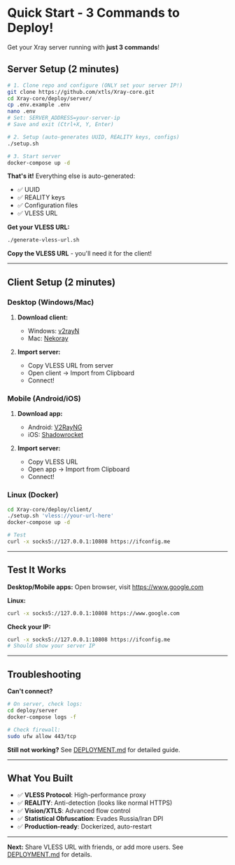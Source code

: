 # Quick Start - 3 Commands to Deploy!

Get your Xray server running with **just 3 commands**!

## Server Setup (2 minutes)

```bash
# 1. Clone repo and configure (ONLY set your server IP!)
git clone https://github.com/xtls/Xray-core.git
cd Xray-core/deploy/server/
cp .env.example .env
nano .env
# Set: SERVER_ADDRESS=your-server-ip
# Save and exit (Ctrl+X, Y, Enter)

# 2. Setup (auto-generates UUID, REALITY keys, configs)
./setup.sh

# 3. Start server
docker-compose up -d
```

**That's it!** Everything else is auto-generated:
- ✅ UUID
- ✅ REALITY keys
- ✅ Configuration files
- ✅ VLESS URL

**Get your VLESS URL:**
```bash
./generate-vless-url.sh
```

**Copy the VLESS URL** - you'll need it for the client!

---

## Client Setup (2 minutes)

### Desktop (Windows/Mac)

1. **Download client:**
   - Windows: [v2rayN](https://github.com/2dust/v2rayN/releases)
   - Mac: [Nekoray](https://github.com/MatsuriDayo/nekoray/releases)

2. **Import server:**
   - Copy VLESS URL from server
   - Open client → Import from Clipboard
   - Connect!

### Mobile (Android/iOS)

1. **Download app:**
   - Android: [V2RayNG](https://play.google.com/store/apps/details?id=com.v2ray.ang)
   - iOS: [Shadowrocket](https://apps.apple.com/app/shadowrocket/id932747118)

2. **Import server:**
   - Copy VLESS URL
   - Open app → Import from Clipboard
   - Connect!

### Linux (Docker)

```bash
cd Xray-core/deploy/client/
./setup.sh 'vless://your-url-here'
docker-compose up -d

# Test
curl -x socks5://127.0.0.1:10808 https://ifconfig.me
```

---

## Test It Works

**Desktop/Mobile apps:** Open browser, visit https://www.google.com

**Linux:**
```bash
curl -x socks5://127.0.0.1:10808 https://www.google.com
```

**Check your IP:**
```bash
curl -x socks5://127.0.0.1:10808 https://ifconfig.me
# Should show your server IP
```

---

## Troubleshooting

**Can't connect?**
```bash
# On server, check logs:
cd deploy/server
docker-compose logs -f

# Check firewall:
sudo ufw allow 443/tcp
```

**Still not working?** See [DEPLOYMENT.md](DEPLOYMENT.md) for detailed guide.

---

## What You Built

- ✅ **VLESS Protocol**: High-performance proxy
- ✅ **REALITY**: Anti-detection (looks like normal HTTPS)
- ✅ **Vision/XTLS**: Advanced flow control
- ✅ **Statistical Obfuscation**: Evades Russia/Iran DPI
- ✅ **Production-ready**: Dockerized, auto-restart

---

**Next:** Share VLESS URL with friends, or add more users. See [DEPLOYMENT.md](DEPLOYMENT.md) for details.

